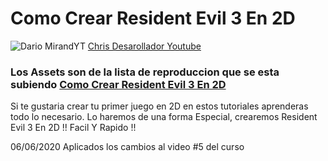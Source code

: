 # Como Crear Resident Evil 3 En 2D


![Dario MirandYT](https://i.imgur.com/K3f6WWZ.jpg)
[Chris Desarollador Youtube](https://www.youtube.com/channel/UCnnPcNv7kxrhLFwukiwNM1g)
### Los Assets son de la lista de reproduccion que se esta subiendo [Como Crear Resident Evil 3 En 2D](https://www.youtube.com/playlist?list=PLX123YkurzGSzg5kGystIlJFu98kn7E6r)
 
Si te gustaria crear tu primer juego en 2D en estos tutoriales aprenderas todo lo necesario. Lo haremos de una forma Especial, crearemos Resident Evil 3 En 2D !!  Facil Y Rapido !!

06/06/2020 Aplicados los cambios al video #5 del curso
